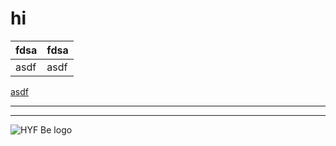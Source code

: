 <!-- a general examples -->

# hi

| fdsa | fdsa |
| --- | --- |
| asdf | asdf |

[asdf](https://badgerbadgerbadger.com)

---
---

![HYF Be logo](https://i.imgur.com/UQtQN.gif)
